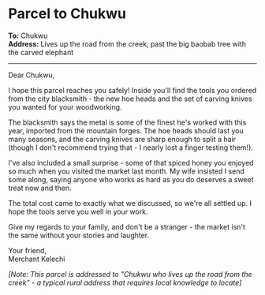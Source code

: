 # Parcel to Chukwu

**To:** Chukwu  
**Address:** Lives up the road from the creek, past the big baobab tree with the carved elephant  

---

Dear Chukwu,

I hope this parcel reaches you safely! Inside you'll find the tools you ordered from the city blacksmith - the new hoe heads and the set of carving knives you wanted for your woodworking.

The blacksmith says the metal is some of the finest he's worked with this year, imported from the mountain forges. The hoe heads should last you many seasons, and the carving knives are sharp enough to split a hair (though I don't recommend trying that - I nearly lost a finger testing them!).

I've also included a small surprise - some of that spiced honey you enjoyed so much when you visited the market last month. My wife insisted I send some along, saying anyone who works as hard as you do deserves a sweet treat now and then.

The total cost came to exactly what we discussed, so we're all settled up. I hope the tools serve you well in your work.

Give my regards to your family, and don't be a stranger - the market isn't the same without your stories and laughter.

Your friend,  
Merchant Kelechi

*[Note: This parcel is addressed to "Chukwu who lives up the road from the creek" - a typical rural address that requires local knowledge to locate]*
